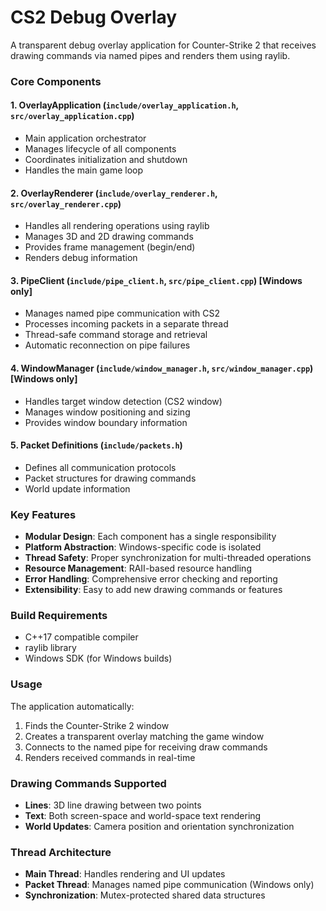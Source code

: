 # CS2 Debug Overlay

A transparent debug overlay application for Counter-Strike 2 that receives drawing commands via named pipes and renders them using raylib.

### Core Components

#### 1. **OverlayApplication** (`include/overlay_application.h`, `src/overlay_application.cpp`)
- Main application orchestrator
- Manages lifecycle of all components
- Coordinates initialization and shutdown
- Handles the main game loop

#### 2. **OverlayRenderer** (`include/overlay_renderer.h`, `src/overlay_renderer.cpp`)
- Handles all rendering operations using raylib
- Manages 3D and 2D drawing commands
- Provides frame management (begin/end)
- Renders debug information

#### 3. **PipeClient** (`include/pipe_client.h`, `src/pipe_client.cpp`) [Windows only]
- Manages named pipe communication with CS2
- Processes incoming packets in a separate thread
- Thread-safe command storage and retrieval
- Automatic reconnection on pipe failures

#### 4. **WindowManager** (`include/window_manager.h`, `src/window_manager.cpp`) [Windows only]
- Handles target window detection (CS2 window)
- Manages window positioning and sizing
- Provides window boundary information

#### 5. **Packet Definitions** (`include/packets.h`)
- Defines all communication protocols
- Packet structures for drawing commands
- World update information

### Key Features

- **Modular Design**: Each component has a single responsibility
- **Platform Abstraction**: Windows-specific code is isolated
- **Thread Safety**: Proper synchronization for multi-threaded operations
- **Resource Management**: RAII-based resource handling
- **Error Handling**: Comprehensive error checking and reporting
- **Extensibility**: Easy to add new drawing commands or features

### Build Requirements

- C++17 compatible compiler
- raylib library
- Windows SDK (for Windows builds)

### Usage

The application automatically:
1. Finds the Counter-Strike 2 window
2. Creates a transparent overlay matching the game window
3. Connects to the named pipe for receiving draw commands
4. Renders received commands in real-time

### Drawing Commands Supported

- **Lines**: 3D line drawing between two points
- **Text**: Both screen-space and world-space text rendering
- **World Updates**: Camera position and orientation synchronization

### Thread Architecture

- **Main Thread**: Handles rendering and UI updates
- **Packet Thread**: Manages named pipe communication (Windows only)
- **Synchronization**: Mutex-protected shared data structures
